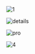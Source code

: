 
![1](https://user-images.githubusercontent.com/98830897/163702924-5fdfa4e7-ec61-45ec-8ebc-0f4dc9bec27f.PNG)


![details](https://user-images.githubusercontent.com/98830897/163702887-41a590a8-5b17-4e49-9dda-1b321f4928c8.PNG)

![pro](https://user-images.githubusercontent.com/98830897/163702878-a55b0614-1150-4c01-8fee-b27b6eb0d6e1.PNG)

![4](https://user-images.githubusercontent.com/98830897/163702977-5fe19d82-fdb4-4706-9cfa-815a62195025.PNG)

